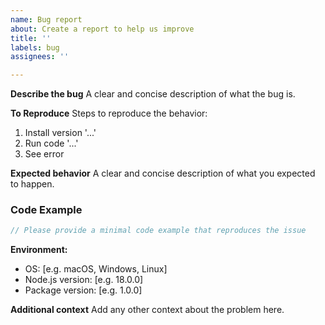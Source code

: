 ```yaml
---
name: Bug report
about: Create a report to help us improve
title: ''
labels: bug
assignees: ''

---
```


**Describe the bug**
A clear and concise description of what the bug is.

**To Reproduce**
Steps to reproduce the behavior:

1. Install version '...'
2. Run code '...'
3. See error

**Expected behavior**
A clear and concise description of what you expected to happen.

### Code Example

```javascript
// Please provide a minimal code example that reproduces the issue
```

**Environment:**

- OS: [e.g. macOS, Windows, Linux]
- Node.js version: [e.g. 18.0.0]
- Package version: [e.g. 1.0.0]

**Additional context**
Add any other context about the problem here.
